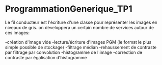 # ProgrammationGenerique_TP1

Le fil conducteur est l'écriture d'une classe pour représenter les images en niveaux de gris. on développera un certain nombre de services autour de ces images:



-création d'image vide
-lecture/écriture d'images PGM (le format le plus simple possible de stockage)
-filtrage médian
-rehaussement de contraste par filtrage par convolution
-histogramme de l'image
-correction de contraste par égalisation d'histogramme
